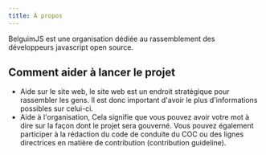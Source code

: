 ```yaml
---
title: À propos
---
```


BelguimJS est une organisation dédiée au rassemblement des développeurs javascript open source.

## Comment aider à lancer le projet

- Aide sur le site web, le site web est un endroit stratégique pour rassembler les gens. Il est donc important d'avoir le plus d'informations possibles sur celui-ci.
- Aide à l'organisation, Cela signifie que vous pouvez avoir votre mot à dire sur la façon dont le projet sera gouverné. Vous pouvez également participer à la rédaction du code de conduite du COC ou des lignes directrices en matière de contribution (contribution guideline).